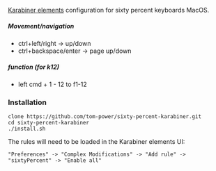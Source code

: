 [Karabiner elements](https://github.com/tekezo/Karabiner-Elements) configuration for sixty percent keyboards MacOS.

##### Movement/navigation
- ctrl+left/right -> up/down
- ctrl+backspace/enter -> page up/down

##### function (for k12)
- left cmd + 1 - 12 to f1-12

### Installation

```
clone https://github.com/tom-power/sixty-percent-karabiner.git
cd sixty-percent-karabiner
./install.sh
```
The rules will need to be loaded in the Karabiner elements UI:

```"Preferences" -> "Complex Modifications" -> "Add rule" -> "sixtyPercent" -> "Enable all"```
